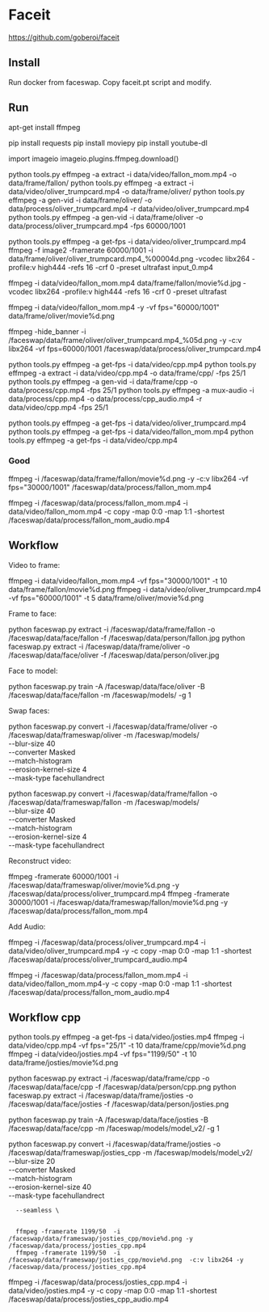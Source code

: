 # Faceit

https://github.com/goberoi/faceit


## Install

Run docker from faceswap. Copy faceit.pt script and modify.


## Run

apt-get install ffmpeg

pip install requests
pip install moviepy
pip install youtube-dl

import imageio
imageio.plugins.ffmpeg.download()



python tools.py effmpeg -a extract -i data/video/fallon_mom.mp4 -o data/frame/fallon/
python tools.py effmpeg -a extract -i data/video/oliver_trumpcard.mp4 -o data/frame/oliver/
python tools.py effmpeg -a gen-vid -i data/frame/oliver/ -o data/process/oliver_trumpcard.mp4 -r data/video/oliver_trumpcard.mp4
python tools.py effmpeg -a gen-vid -i data/frame/oliver -o data/process/oliver_trumpcard.mp4 -fps 60000/1001

python tools.py effmpeg -a get-fps -i data/video/oliver_trumpcard.mp4
ffmpeg -f image2  -framerate 60000/1001 -i data/frame/oliver/oliver_trumpcard.mp4_%00004d.png -vcodec libx264 -profile:v high444 -refs 16 -crf 0 -preset ultrafast input_0.mp4



ffmpeg -i data/video/fallon_mom.mp4 data/frame/fallon/movie%d.jpg -vcodec libx264 -profile:v high444 -refs 16 -crf 0 -preset ultrafast

ffmpeg -i data/video/fallon_mom.mp4 -y -vf fps="60000/1001"  data/frame/oliver/movie%d.png



ffmpeg -hide_banner -i /faceswap/data/frame/oliver/oliver_trumpcard.mp4_%05d.png -y -c:v libx264 -vf fps=60000/1001 /faceswap/data/process/oliver_trumpcard.mp4



python tools.py effmpeg -a get-fps -i data/video/cpp.mp4
python tools.py effmpeg -a extract -i data/video/cpp.mp4 -o data/frame/cpp/ -fps 25/1
python tools.py effmpeg -a gen-vid -i data/frame/cpp -o data/process/cpp.mp4 -fps 25/1
python tools.py effmpeg -a mux-audio -i data/process/cpp.mp4 -o data/process/cpp_audio.mp4 -r data/video/cpp.mp4 -fps 25/1




python tools.py effmpeg -a get-fps -i data/video/oliver_trumpcard.mp4
python tools.py effmpeg -a get-fps -i data/video/fallon_mom.mp4
python tools.py effmpeg -a get-fps -i data/video/cpp.mp4


### Good


ffmpeg -i /faceswap/data/frame/fallon/movie%d.png -y -c:v libx264 -vf fps="30000/1001" /faceswap/data/process/fallon_mom.mp4



ffmpeg -i /faceswap/data/process/fallon_mom.mp4 -i data/video/fallon_mom.mp4 -c copy -map 0:0 -map 1:1 -shortest /faceswap/data/process/fallon_mom_audio.mp4



## Workflow

Video to frame:

ffmpeg -i data/video/fallon_mom.mp4 -vf fps="30000/1001" -t 10 data/frame/fallon/movie%d.png
ffmpeg -i data/video/oliver_trumpcard.mp4 -vf fps="60000/1001" -t 5 data/frame/oliver/movie%d.png



Frame to face:

python faceswap.py extract -i /faceswap/data/frame/fallon -o /faceswap/data/face/fallon -f /faceswap/data/person/fallon.jpg
python faceswap.py extract -i /faceswap/data/frame/oliver -o /faceswap/data/face/oliver -f /faceswap/data/person/oliver.jpg


Face to model:

python faceswap.py train -A /faceswap/data/face/oliver -B /faceswap/data/face/fallon -m /faceswap/models/ -g 1



Swap faces:

python faceswap.py convert -i /faceswap/data/frame/oliver -o /faceswap/data/frameswap/oliver -m /faceswap/models/ \
      --blur-size 40 \
      --converter Masked \
      --match-histogram \
      --erosion-kernel-size 4 \
      --mask-type facehullandrect


python faceswap.py convert -i /faceswap/data/frame/fallon -o /faceswap/data/frameswap/fallon -m /faceswap/models/ \
      --blur-size 40 \
      --converter Masked \
      --match-histogram \
      --erosion-kernel-size 4 \
      --mask-type facehullandrect


Reconstruct video:


ffmpeg -framerate 60000/1001 -i /faceswap/data/frameswap/oliver/movie%d.png -y /faceswap/data/process/oliver_trumpcard.mp4
ffmpeg -framerate 30000/1001 -i /faceswap/data/frameswap/fallon/movie%d.png -y  /faceswap/data/process/fallon_mom.mp4


Add Audio:

ffmpeg -i /faceswap/data/process/oliver_trumpcard.mp4 -i data/video/oliver_trumpcard.mp4 -y -c copy -map 0:0 -map 1:1 -shortest /faceswap/data/process/oliver_trumpcard_audio.mp4


ffmpeg -i /faceswap/data/process/fallon_mom.mp4 -i data/video/fallon_mom.mp4-y -c copy -map 0:0 -map 1:1 -shortest /faceswap/data/process/fallon_mom_audio.mp4




## Workflow cpp


python tools.py effmpeg -a get-fps -i data/video/josties.mp4
ffmpeg -i data/video/cpp.mp4 -vf fps="25/1" -t 10 data/frame/cpp/movie%d.png
ffmpeg -i data/video/josties.mp4 -vf fps="1199/50" -t 10 data/frame/josties/movie%d.png

python faceswap.py extract -i /faceswap/data/frame/cpp -o /faceswap/data/face/cpp -f /faceswap/data/person/cpp.png
python faceswap.py extract -i /faceswap/data/frame/josties -o /faceswap/data/face/josties -f /faceswap/data/person/josties.png


python faceswap.py train -A /faceswap/data/face/josties -B /faceswap/data/face/cpp -m /faceswap/models/model_v2/ -g 1

python faceswap.py convert -i /faceswap/data/frame/josties -o /faceswap/data/frameswap/josties_cpp -m /faceswap/models/model_v2/ \
      --blur-size 20 \
      --converter Masked \
      --match-histogram \
      --erosion-kernel-size 40 \
      --mask-type facehullandrect

      --seamless \


      ffmpeg -framerate 1199/50  -i /faceswap/data/frameswap/josties_cpp/movie%d.png -y /faceswap/data/process/josties_cpp.mp4
      ffmpeg -framerate 1199/50  -i /faceswap/data/frameswap/josties_cpp/movie%d.png  -c:v libx264 -y /faceswap/data/process/josties_cpp.mp4


ffmpeg -i /faceswap/data/process/josties_cpp.mp4 -i data/video/josties.mp4 -y -c copy -map 0:0 -map 1:1 -shortest /faceswap/data/process/josties_cpp_audio.mp4
